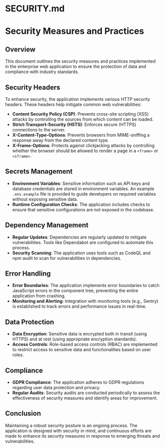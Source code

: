 # SECURITY.md

# Security Measures and Practices

## Overview

This document outlines the security measures and practices implemented in the enterprise web application to ensure the protection of data and compliance with industry standards.

## Security Headers

To enhance security, the application implements various HTTP security headers. These headers help mitigate common web vulnerabilities:

- **Content Security Policy (CSP)**: Prevents cross-site scripting (XSS) attacks by controlling the sources from which content can be loaded.
- **Strict-Transport-Security (HSTS)**: Enforces secure (HTTPS) connections to the server.
- **X-Content-Type-Options**: Prevents browsers from MIME-sniffing a response away from the declared content type.
- **X-Frame-Options**: Protects against clickjacking attacks by controlling whether the browser should be allowed to render a page in a `<frame>` or `<iframe>`.

## Secrets Management

- **Environment Variables**: Sensitive information such as API keys and database credentials are stored in environment variables. An example `.env.example` file is provided to guide developers on required variables without exposing sensitive data.
- **Runtime Configuration Checks**: The application includes checks to ensure that sensitive configurations are not exposed in the codebase.

## Dependency Management

- **Regular Updates**: Dependencies are regularly updated to mitigate vulnerabilities. Tools like Dependabot are configured to automate this process.
- **Security Scanning**: The application uses tools such as CodeQL and npm audit to scan for vulnerabilities in dependencies.

## Error Handling

- **Error Boundaries**: The application implements error boundaries to catch JavaScript errors in the component tree, preventing the entire application from crashing.
- **Monitoring and Alerting**: Integration with monitoring tools (e.g., Sentry) is established to track errors and performance issues in real-time.

## Data Protection

- **Data Encryption**: Sensitive data is encrypted both in transit (using HTTPS) and at rest (using appropriate encryption standards).
- **Access Controls**: Role-based access controls (RBAC) are implemented to restrict access to sensitive data and functionalities based on user roles.

## Compliance

- **GDPR Compliance**: The application adheres to GDPR regulations regarding user data protection and privacy.
- **Regular Audits**: Security audits are conducted periodically to assess the effectiveness of security measures and identify areas for improvement.

## Conclusion

Maintaining a robust security posture is an ongoing process. The application is designed with security in mind, and continuous efforts are made to enhance its security measures in response to emerging threats and vulnerabilities.
